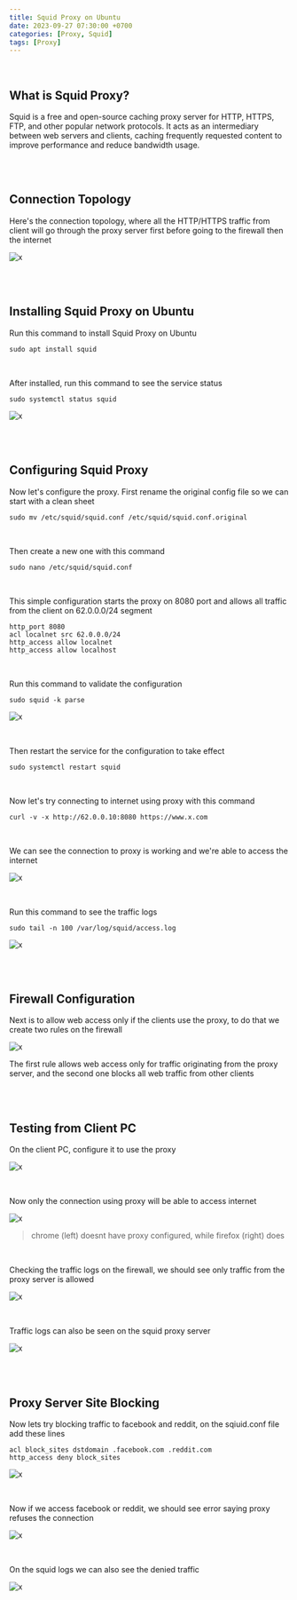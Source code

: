 ```yaml
---
title: Squid Proxy on Ubuntu
date: 2023-09-27 07:30:00 +0700
categories: [Proxy, Squid]
tags: [Proxy]
---
```


<br>

## What is Squid Proxy?

Squid is a free and open-source caching proxy server for HTTP, HTTPS, FTP, and other popular network protocols. It acts as an intermediary between web servers and clients, caching frequently requested content to improve performance and reduce bandwidth usage.

<br>
<br>

## Connection Topology

Here's the connection topology, where all the HTTP/HTTPS traffic from client will go through the proxy server first before going to the firewall then the internet

![x](/static/2023-09-27-proxy-squid/00.png)

<br>
<br>

## Installing Squid Proxy on Ubuntu

Run this command to install Squid Proxy on Ubuntu

```shell
sudo apt install squid
```

<br>

After installed, run this command to see the service status

```shell
sudo systemctl status squid
```

![x](/static/2023-09-27-proxy-squid/01.png)

<br>
<br>

## Configuring Squid Proxy

Now let's configure the proxy. First rename the original config file so we can start with a clean sheet

```shell
sudo mv /etc/squid/squid.conf /etc/squid/squid.conf.original
```

<br>

Then create a new one with this command

```shell
sudo nano /etc/squid/squid.conf
```

<br>

This simple configuration starts the proxy on 8080 port and allows all traffic from the client on 62.0.0.0/24 segment

```shell
http_port 8080
acl localnet src 62.0.0.0/24
http_access allow localnet
http_access allow localhost
```

<br>

Run this command to validate the configuration

```shell
sudo squid -k parse
```

![x](/static/2023-09-27-proxy-squid/01a.png)

<br>

Then restart the service for the configuration to take effect

```shell
sudo systemctl restart squid
```

<br>

Now let's try connecting to internet using proxy with this command

```shell
curl -v -x http://62.0.0.10:8080 https://www.x.com
```

<br>

We can see the connection to proxy is working and we're able to access the internet

![x](/static/2023-09-27-proxy-squid/02.png)

<br>

Run this command to see the traffic logs

```shell
sudo tail -n 100 /var/log/squid/access.log
```

![x](/static/2023-09-27-proxy-squid/03.png)

<br>
<br>

## Firewall Configuration

Next is to allow web access only if the clients use the proxy, to do that we create two rules on the firewall

![x](/static/2023-09-27-proxy-squid/04.png)

The first rule allows web access only for traffic originating from the proxy server, and the second one blocks all web traffic from other clients

<br>
<br>

## Testing from Client PC

On the client PC, configure it to use the proxy

![x](/static/2023-09-27-proxy-squid/05.png)

<br>

Now only the connection using proxy will be able to access internet

![x](/static/2023-09-27-proxy-squid/06.png)

> chrome (left) doesnt have proxy configured, while firefox (right) does

<br>

Checking the traffic logs on the firewall, we should see only traffic from the proxy server is allowed

![x](/static/2023-09-27-proxy-squid/07.png)

<br>

Traffic logs can also be seen on the squid proxy server

![x](/static/2023-09-27-proxy-squid/08.png)

<br>
<br>


## Proxy Server Site Blocking

Now lets try blocking traffic to facebook and reddit, on the sqiuid.conf file add these lines

```shell
acl block_sites dstdomain .facebook.com .reddit.com
http_access deny block_sites
```

![x](/static/2023-09-27-proxy-squid/11a.png)

<br>

Now if we access facebook or reddit, we should see error saying proxy refuses the connection

![x](/static/2023-09-27-proxy-squid/09.png)

<br>

On the squid logs we can also see the denied traffic

![x](/static/2023-09-27-proxy-squid/10.png)

<br>
